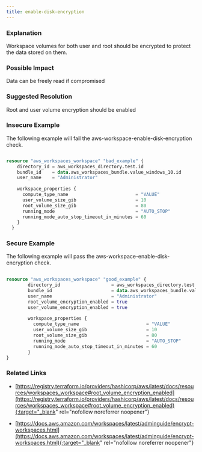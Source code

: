 ```yaml
---
title: enable-disk-encryption
---
```


### Explanation


Workspace volumes for both user and root should be encrypted to protect the data stored on them.


### Possible Impact
Data can be freely read if compromised

### Suggested Resolution
Root and user volume encryption should be enabled


### Insecure Example

The following example will fail the aws-workspace-enable-disk-encryption check.

```terraform

resource "aws_workspaces_workspace" "bad_example" {
	directory_id = aws_workspaces_directory.test.id
	bundle_id    = data.aws_workspaces_bundle.value_windows_10.id
	user_name    = "Administrator"
  
	workspace_properties {
	  compute_type_name                         = "VALUE"
	  user_volume_size_gib                      = 10
	  root_volume_size_gib                      = 80
	  running_mode                              = "AUTO_STOP"
	  running_mode_auto_stop_timeout_in_minutes = 60
	}
  }

```



### Secure Example

The following example will pass the aws-workspace-enable-disk-encryption check.

```terraform
	
resource "aws_workspaces_workspace" "good_example" {
		directory_id 				   = aws_workspaces_directory.test.id
		bundle_id    				   = data.aws_workspaces_bundle.value_windows_10.id
		user_name    				   = "Administrator"
		root_volume_encryption_enabled = true
		user_volume_encryption_enabled = true
	  
		workspace_properties {
		  compute_type_name                         = "VALUE"
		  user_volume_size_gib                      = 10
		  root_volume_size_gib                      = 80
		  running_mode                              = "AUTO_STOP"
		  running_mode_auto_stop_timeout_in_minutes = 60
		}
}

```




### Related Links


- [https://registry.terraform.io/providers/hashicorp/aws/latest/docs/resources/workspaces_workspace#root_volume_encryption_enabled](https://registry.terraform.io/providers/hashicorp/aws/latest/docs/resources/workspaces_workspace#root_volume_encryption_enabled){:target="_blank" rel="nofollow noreferrer noopener"}

- [https://docs.aws.amazon.com/workspaces/latest/adminguide/encrypt-workspaces.html](https://docs.aws.amazon.com/workspaces/latest/adminguide/encrypt-workspaces.html){:target="_blank" rel="nofollow noreferrer noopener"}


